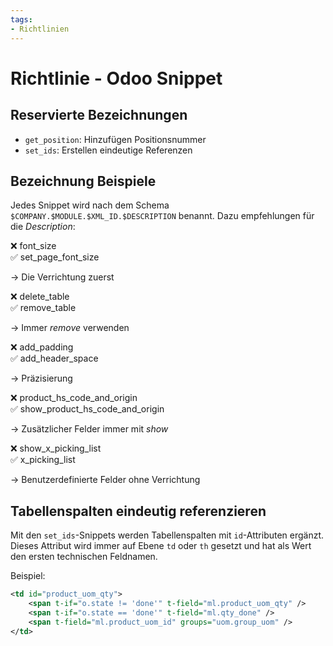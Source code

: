 ```yaml
---
tags:
- Richtlinien
---
```

# Richtlinie - Odoo Snippet

## Reservierte Bezeichnungen

* `get_position`: Hinzufügen Positionsnummer
* `set_ids`:  Erstellen eindeutige Referenzen

## Bezeichnung Beispiele

Jedes Snippet wird nach dem Schema `$COMPANY.$MODULE.$XML_ID.$DESCRIPTION` benannt. Dazu empfehlungen für die *Description*:

❌ font_size  
✅ set_page_font_size

-> Die Verrichtung zuerst

❌ delete_table  
✅ remove_table

-> Immer *remove* verwenden

❌ add_padding  
✅ add_header_space

-> Präzisierung

❌ product_hs_code_and_origin  
✅ show_product_hs_code_and_origin

-> Zusätzlicher Felder immer mit *show*

❌ show_x_picking_list  
✅ x_picking_list

-> Benutzerdefinierte Felder ohne Verrichtung

## Tabellenspalten eindeutig referenzieren

Mit den `set_ids`-Snippets werden Tabellenspalten mit `id`-Attributen ergänzt. Dieses Attribut wird immer auf Ebene `td` oder `th` gesetzt und hat als Wert den ersten technischen Feldnamen.

Beispiel:

```xml
<td id="product_uom_qty">
	<span t-if="o.state != 'done'" t-field="ml.product_uom_qty" />
	<span t-if="o.state == 'done'" t-field="ml.qty_done" />
	<span t-field="ml.product_uom_id" groups="uom.group_uom" />
</td>
```


